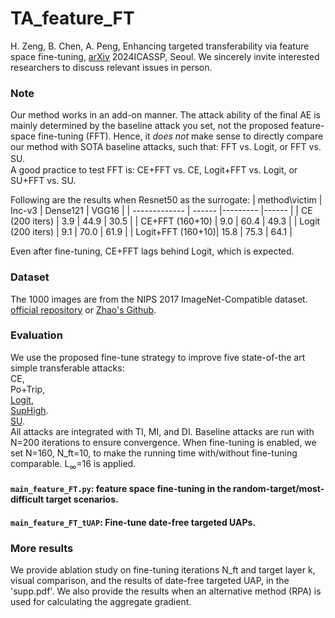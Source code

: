 # TA_feature_FT
H. Zeng, B. Chen, A. Peng, Enhancing targeted transferability via feature space fine-tuning, [arXiv](https://arxiv.org/abs/2401.02727) 2024ICASSP, Seoul. We sincerely invite interested researchers to discuss relevant issues in person.

### Note
Our method works in an add-on manner. The attack ability of the final AE is mainly determined by the baseline attack you set, not the proposed feature-space fine-tuning (FFT). Hence, it _does not_ make sense to directly compare our method with SOTA baseline attacks, such that: FFT vs. Logit, or FFT vs. SU.　  
A good practice to test FFT is: CE+FFT vs. CE, Logit+FFT vs. Logit, or SU+FFT vs. SU.

Following are the results when Resnet50 as the surrogate:
| method\victim     | Inc-v3 | Dense121 | VGG16 |
| -------------     | ------ |--------- |------ |
| CE (200 iters)    | 3.9    | 44.9     | 30.5  |
| CE+FFT (160+10)   | 9.0    | 60.4     | 49.3  |
| Logit (200 iters) | 9.1    | 70.0     | 61.9  |
| Logit+FFT (160+10)| 15.8   | 75.3     | 64.1  |
 
Even after fine-tuning, CE+FFT lags behind Logit, which is expected.

### Dataset
The 1000 images are from the NIPS 2017 ImageNet-Compatible dataset. [official repository](https://github.com/cleverhans-lab/cleverhans/tree/master/cleverhans_v3.1.0/examples/nips17_adversarial_competition/dataset) or [Zhao's Github](https://github.com/ZhengyuZhao/Targeted-Tansfer/tree/main/dataset). 

### Evaluation
We use the proposed fine-tune strategy to improve five state-of-the art simple transferable attacks:   
CE,   
Po+Trip,  
[Logit](https://github.com/ZhengyuZhao/Targeted-Transfer),   
[SupHigh](https://github.com/zengh5/Transferable_targeted_attack).  
[SU](https://github.com/zhipeng-wei/Self-Universality).  
All attacks are integrated with TI, MI, and DI. Baseline attacks are run with N=200 iterations to ensure convergence. When fine-tuning is enabled, we set N=160, N_ft=10, to make the running time with/without fine-tuning comparable.
L<sub>&infin;</sub>=16 is applied.

#### ```main_feature_FT.py```: feature space fine-tuning in the random-target/most-difficult target scenarios.
#### ```main_feature_FT_tUAP```: Fine-tune date-free targeted UAPs. 

### More results
We provide ablation study on fine-tuning iterations N_ft and target layer k, visual comparison, and the results of date-free targeted UAP, in the 'supp.pdf'. We also provide the results when an alternative method (RPA) is used for calculating the aggregate gradient.

